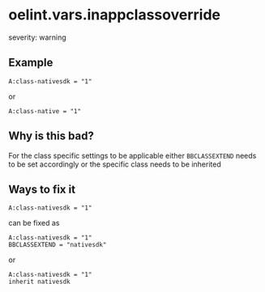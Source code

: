 # oelint.vars.inappclassoverride

severity: warning

## Example

```
A:class-nativesdk = "1"
```

or

```
A:class-native = "1"
```

## Why is this bad?

For the class specific settings to be applicable either
`BBCLASSEXTEND` needs to be set accordingly or the
specific class needs to be inherited

## Ways to fix it

```
A:class-nativesdk = "1"
```

can be fixed as

```
A:class-nativesdk = "1"
BBCLASSEXTEND = "nativesdk"
```

or

```
A:class-nativesdk = "1"
inherit nativesdk
```
